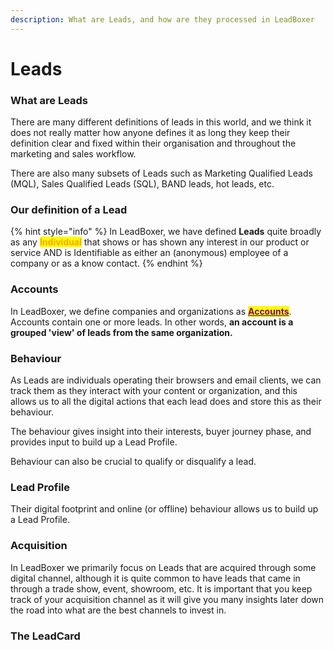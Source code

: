 ```yaml
---
description: What are Leads, and how are they processed in LeadBoxer
---
```


# Leads

### What are Leads

There are many different definitions of leads in this world, and we think it does not really matter how anyone defines it as long they keep their definition clear and fixed within their organisation and throughout the marketing and sales workflow.

There are also many subsets of Leads such as Marketing Qualified Leads (MQL), Sales Qualified Leads (SQL), BAND leads, hot leads, etc.

### Our definition of a Lead

{% hint style="info" %}
In LeadBoxer, we have defined **Leads** quite broadly as any <mark style="color:orange;">**Individual**</mark> that shows or has shown any interest in our product or service AND is Identifiable as either an (anonymous) employee of a company or as a know contact.
{% endhint %}

### Accounts

In LeadBoxer, we define companies and organizations as [<mark style="color:purple;">**Accounts**</mark>](projects.md#undefined). Accounts contain one or more leads. In other words, **an account is a grouped 'view' of leads from the same organization.**

### Behaviour

As Leads are individuals operating their browsers and email clients, we can track them as they interact with your content or organization, and this allows us to all the digital actions that each lead does and store this as their behaviour. &#x20;

The behaviour gives insight into their interests, buyer journey phase, and provides input to build up a Lead Profile.&#x20;

Behaviour can also be crucial to qualify or disqualify a lead.

### Lead Profile

Their digital footprint and online (or offline) behaviour allows us to build up a Lead Profile.

### Acquisition

In LeadBoxer we primarily focus on Leads that are acquired through some digital channel, although it is quite common to have leads that came in through a trade show, event, showroom, etc. It is important that you keep track of your acquisition channel as it will give you many insights later down the road into what are the best channels to invest in.

### The LeadCard



